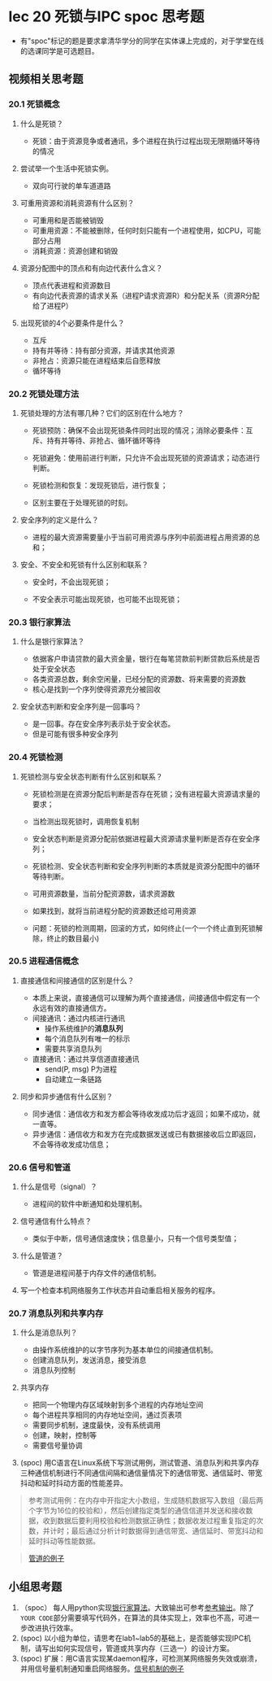 # lec 20 死锁与IPC spoc 思考题

- 有"spoc"标记的题是要求拿清华学分的同学在实体课上完成的，对于学堂在线的选课同学是可选题目。

## 视频相关思考题

### 20.1 死锁概念 

1. 什么是死锁？

   * 死锁：由于资源竞争或者通讯，多个进程在执行过程出现无限期循环等待的情况
2. 尝试举一个生活中死锁实例。
   * 双向可行驶的单车道道路
3. 可重用资源和消耗资源有什么区别？
   * 可重用和是否能被销毁
   * 可重用资源：不能被删除，任何时刻只能有一个进程使用，如CPU，可能部分占用
   * 消耗资源：资源创建和销毁
4. 资源分配图中的顶点和有向边代表什么含义？
   * 顶点代表进程和资源数目
   * 有向边代表资源的请求关系（进程P请求资源R）和分配关系（资源R分配给了进程P）

5. 出现死锁的4个必要条件是什么？

   * 互斥
   * 持有并等待：持有部分资源，并请求其他资源
   * 非抢占：资源只能在进程结束后自愿释放
   * 循环等待

### 20.2 死锁处理方法

1. 死锁处理的方法有哪几种？它们的区别在什么地方？

   * 死锁预防：确保不会出现死锁条件同时出现的情况；消除必要条件：互斥、持有并等待、非抢占、循环循环等待

   * 死锁避免：使用前进行判断，只允许不会出现死锁的资源请求；动态进行判断。

   * 死锁检测和恢复：发现死锁后，进行恢复；
   * 区别主要在于处理死锁的时刻。

2. 安全序列的定义是什么？

   * 进程的最大资源需要量小于当前可用资源与序列中前面进程占用资源的总和；

3. 安全、不安全和死锁有什么区别和联系？

   * 安全时，不会出现死锁；

   * 不安全表示可能出现死锁，也可能不出现死锁；

### 20.3 银行家算法 

1. 什么是银行家算法？

   * 依据客户申请贷款的最大资金量，银行在每笔贷款前判断贷款后系统是否处于安全状态
   * 各类资源总数，剩余空闲量，已经分配的资源数、将来需要的资源数
   * 核心是找到一个序列使得资源充分被回收
2. 安全状态判断和安全序列是一回事吗？
   * 是一回事。存在安全序列表示处于安全状态。
   * 但是可能有很多种安全序列

### 20.4 死锁检测

1. 死锁检测与安全状态判断有什么区别和联系？

   * 死锁检测是在资源分配后判断是否存在死锁；没有进程最大资源请求量的要求；
   * 当检测出现死锁时，调用恢复机制

   * 安全状态判断是资源分配前依据进程最大资源请求量判断是否存在安全序列；

   * 死锁检测、安全状态判断和安全序列判断的本质就是资源分配图中的循环等待判断。
   * 可用资源数量，当前分配资源数，请求资源数
   * 如果找到，就将当前进程分配的资源数还给可用资源
   * 问题：死锁的检测周期，回滚的方式，如何终止(一个一个终止直到死锁解除，终止的数目最小)

### 20.5 进程通信概念

1. 直接通信和间接通信的区别是什么？

   * 本质上来说，直接通信可以理解为两个直接通信，间接通信中假定有一个永远有效的直接通信方。
   * 间接通讯：通过内核进行通讯
     * 操作系统维护的**消息队列**
     * 每个消息队列有唯一的标示
     * 需要共享消息队列
   * 直接通讯：通过共享信道直接通讯
     * send(P, msg) P为进程
     * 自动建立一条链路
2. 同步和异步通信有什么区别？
   * 同步通信：通信收方和发方都会等待收发成功后才返回；如果不成功，就一直等。
   * 异步通信：通信收方和发方在完成数据发送或已有数据接收后立即返回，不会等待收发成功信息；

### 20.6 信号和管道 

1. 什么是信号（signal）？

   * 进程间的软件中断通知和处理机制。
2. 信号通信有什么特点？
   * 类似于中断，信号通信速度快；信息量小，只有一个信号类型值；
3. 什么是管道？
   * 管道是进程间基于内存文件的通信机制。
4. 写一个检查本机网络服务工作状态并自动重启相关服务的程序。

### 20.7 消息队列和共享内存

1. 什么是消息队列？

   * 由操作系统维护的以字节序列为基本单位的间接通信机制。
   * 创建消息队列，发送消息，接受消息
   * 消息队列控制
2. 共享内存
   * 把同一个物理内存区域映射到多个进程的内存地址空间
   * 每个进程共享相同的内存地址空间，通过页表项
   * 需要同步机制，速度最快，没有系统调用
   * 创建，映射，控制等
   * 需要信号量协调
3. (spoc) 用C语言在Linux系统下写测试用例，测试管道、消息队列和共享内存三种通信机制进行不同通信间隔和通信量情况下的通信带宽、通信延时、带宽抖动和延时抖动方面的性能差异。

 > 参考测试用例：在内存中开指定大小数组，生成随机数据写入数组（最后两个字节为16位的校验和），然后创建指定类型的通信信道并发送和接收数据，收到数据后要利用校验和检测数据正确性；数据收发过程重复指定的次数，并计时；最后通过分析计时数据得到通信带宽、通信延时、带宽抖动和延时抖动等性能数据。

 > [管道的例子](https://github.com/chyyuu/ucore_lab/blob/master/related_info/lab7/ipc/pipe-ex2.c)

## 小组思考题

1. （spoc） 每人用python实现[银行家算法](https://github.com/chyyuu/ucore_lab/blob/master/related_info/lab7/deadlock/bankers-homework.py)。大致输出可参考[参考输出](https://github.com/chyyuu/ucore_lab/blob/master/related_info/lab7/deadlock/example-output.txt)。除了`YOUR CODE`部分需要填写代码外，在算法的具体实现上，效率也不高，可进一步改进执行效率。
2. (spoc) 以小组为单位，请思考在lab1~lab5的基础上，是否能够实现IPC机制，请写出如何实现信号，管道或共享内存（三选一）的设计方案。
3. (spoc) 扩展：用C语言实现某daemon程序，可检测某网络服务失效或崩溃，并用信号量机制通知重启网络服务。[信号机制的例子](https://github.com/chyyuu/ucore_lab/blob/master/related_info/lab7/ipc/signal-ex1.c)
